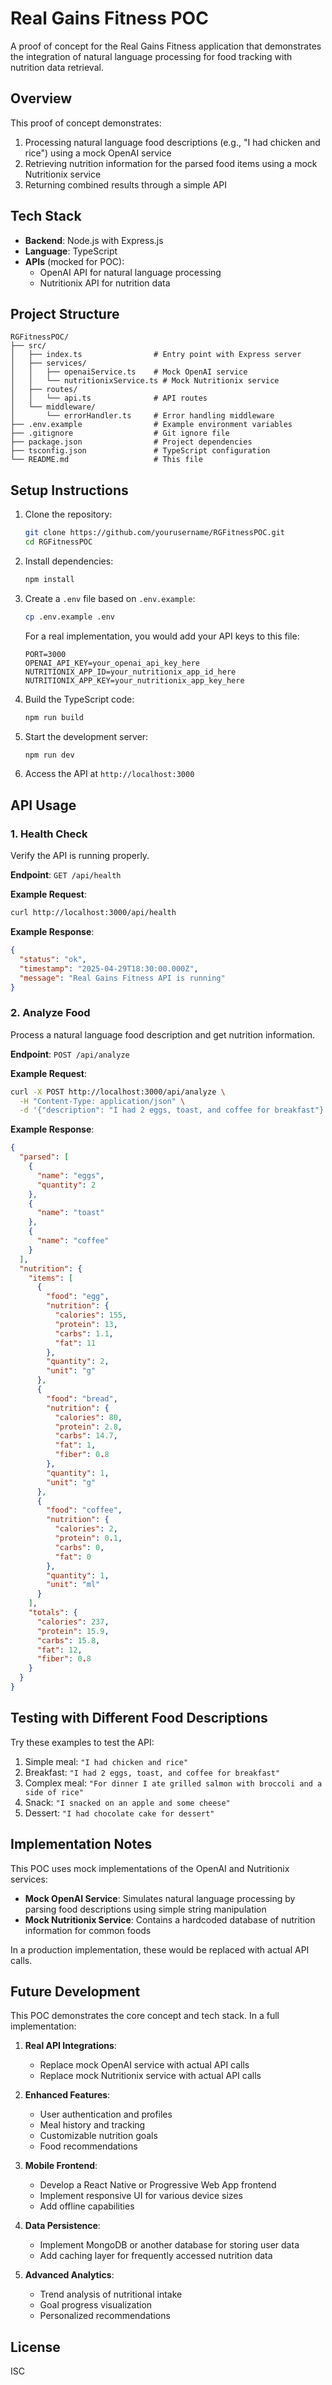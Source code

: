 # Real Gains Fitness POC

A proof of concept for the Real Gains Fitness application that demonstrates the integration of natural language processing for food tracking with nutrition data retrieval.

## Overview

This proof of concept demonstrates:

1. Processing natural language food descriptions (e.g., "I had chicken and rice") using a mock OpenAI service
2. Retrieving nutrition information for the parsed food items using a mock Nutritionix service
3. Returning combined results through a simple API

## Tech Stack

- **Backend**: Node.js with Express.js
- **Language**: TypeScript
- **APIs** (mocked for POC):
  - OpenAI API for natural language processing
  - Nutritionix API for nutrition data

## Project Structure

```
RGFitnessPOC/
├── src/
│   ├── index.ts                # Entry point with Express server
│   ├── services/
│   │   ├── openaiService.ts    # Mock OpenAI service
│   │   └── nutritionixService.ts # Mock Nutritionix service
│   ├── routes/
│   │   └── api.ts              # API routes
│   └── middleware/
│       └── errorHandler.ts     # Error handling middleware
├── .env.example                # Example environment variables
├── .gitignore                  # Git ignore file
├── package.json                # Project dependencies
├── tsconfig.json               # TypeScript configuration
└── README.md                   # This file
```

## Setup Instructions

1. Clone the repository:
   ```bash
   git clone https://github.com/yourusername/RGFitnessPOC.git
   cd RGFitnessPOC
   ```

2. Install dependencies:
   ```bash
   npm install
   ```

3. Create a `.env` file based on `.env.example`:
   ```bash
   cp .env.example .env
   ```
   
   For a real implementation, you would add your API keys to this file:
   ```
   PORT=3000
   OPENAI_API_KEY=your_openai_api_key_here
   NUTRITIONIX_APP_ID=your_nutritionix_app_id_here
   NUTRITIONIX_APP_KEY=your_nutritionix_app_key_here
   ```

4. Build the TypeScript code:
   ```bash
   npm run build
   ```

5. Start the development server:
   ```bash
   npm run dev
   ```

6. Access the API at `http://localhost:3000`

## API Usage

### 1. Health Check

Verify the API is running properly.

**Endpoint**: `GET /api/health`

**Example Request**:
```bash
curl http://localhost:3000/api/health
```

**Example Response**:
```json
{
  "status": "ok",
  "timestamp": "2025-04-29T18:30:00.000Z",
  "message": "Real Gains Fitness API is running"
}
```

### 2. Analyze Food

Process a natural language food description and get nutrition information.

**Endpoint**: `POST /api/analyze`

**Example Request**:
```bash
curl -X POST http://localhost:3000/api/analyze \
  -H "Content-Type: application/json" \
  -d '{"description": "I had 2 eggs, toast, and coffee for breakfast"}'
```

**Example Response**:
```json
{
  "parsed": [
    {
      "name": "eggs",
      "quantity": 2
    },
    {
      "name": "toast"
    },
    {
      "name": "coffee"
    }
  ],
  "nutrition": {
    "items": [
      {
        "food": "egg",
        "nutrition": {
          "calories": 155,
          "protein": 13,
          "carbs": 1.1,
          "fat": 11
        },
        "quantity": 2,
        "unit": "g"
      },
      {
        "food": "bread",
        "nutrition": {
          "calories": 80,
          "protein": 2.8,
          "carbs": 14.7,
          "fat": 1,
          "fiber": 0.8
        },
        "quantity": 1,
        "unit": "g"
      },
      {
        "food": "coffee",
        "nutrition": {
          "calories": 2,
          "protein": 0.1,
          "carbs": 0,
          "fat": 0
        },
        "quantity": 1,
        "unit": "ml"
      }
    ],
    "totals": {
      "calories": 237,
      "protein": 15.9,
      "carbs": 15.8,
      "fat": 12,
      "fiber": 0.8
    }
  }
}
```

## Testing with Different Food Descriptions

Try these examples to test the API:

1. Simple meal: `"I had chicken and rice"`
2. Breakfast: `"I had 2 eggs, toast, and coffee for breakfast"`
3. Complex meal: `"For dinner I ate grilled salmon with broccoli and a side of rice"`
4. Snack: `"I snacked on an apple and some cheese"`
5. Dessert: `"I had chocolate cake for dessert"`

## Implementation Notes

This POC uses mock implementations of the OpenAI and Nutritionix services:

- **Mock OpenAI Service**: Simulates natural language processing by parsing food descriptions using simple string manipulation
- **Mock Nutritionix Service**: Contains a hardcoded database of nutrition information for common foods

In a production implementation, these would be replaced with actual API calls.

## Future Development

This POC demonstrates the core concept and tech stack. In a full implementation:

1. **Real API Integrations**:
   - Replace mock OpenAI service with actual API calls
   - Replace mock Nutritionix service with actual API calls

2. **Enhanced Features**:
   - User authentication and profiles
   - Meal history and tracking
   - Customizable nutrition goals
   - Food recommendations

3. **Mobile Frontend**:
   - Develop a React Native or Progressive Web App frontend
   - Implement responsive UI for various device sizes
   - Add offline capabilities

4. **Data Persistence**:
   - Implement MongoDB or another database for storing user data
   - Add caching layer for frequently accessed nutrition data

5. **Advanced Analytics**:
   - Trend analysis of nutritional intake
   - Goal progress visualization
   - Personalized recommendations

## License

ISC
